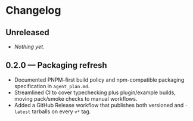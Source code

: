 # Changelog

## Unreleased
- _Nothing yet._

## 0.2.0 — Packaging refresh
- Documented PNPM-first build policy and npm-compatible packaging specification in `agent_plan.md`.
- Streamlined CI to cover typechecking plus plugin/example builds, moving pack/smoke checks to manual workflows.
- Added a GitHub Release workflow that publishes both versioned and `-latest` tarballs on every `v*` tag.
